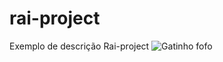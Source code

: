 # rai-project
Exemplo de descrição Rai-project
![Gatinho fofo](https://media1.tenor.com/m/29Ok5pc0ivAAAAAd/gatinho-gato.gif)
